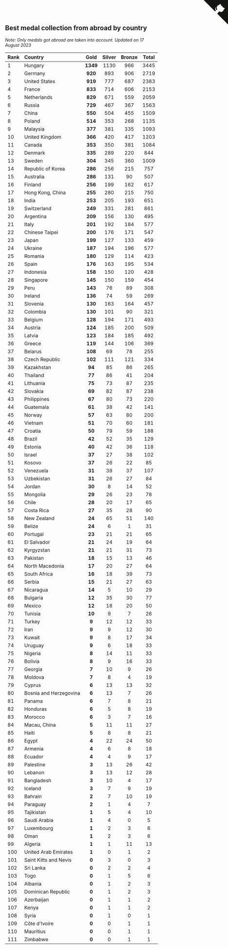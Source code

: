 ## Best medal collection from abroad by country

*Note: Only medals got abroad are taken into account.*
*Updated on 17 August 2023*

| Rank | Country | Gold | Silver | Bronze | Total |
| :--- | :--- | :--: | :--: | :--: | :--: |
| 1 | Hungary | **1349** | 1130 | 966 | 3445 |
| 2 | Germany | **920** | 893 | 906 | 2719 |
| 3 | United States | **919** | 777 | 687 | 2383 |
| 4 | France | **833** | 714 | 606 | 2153 |
| 5 | Netherlands | **829** | 671 | 559 | 2059 |
| 6 | Russia | **729** | 467 | 367 | 1563 |
| 7 | China | **550** | 504 | 455 | 1509 |
| 8 | Poland | **514** | 353 | 268 | 1135 |
| 9 | Malaysia | **377** | 381 | 335 | 1093 |
| 10 | United Kingdom | **366** | 420 | 417 | 1203 |
| 11 | Canada | **353** | 350 | 381 | 1084 |
| 12 | Denmark | **335** | 289 | 220 | 844 |
| 13 | Sweden | **304** | 345 | 360 | 1009 |
| 14 | Republic of Korea | **286** | 256 | 215 | 757 |
| 15 | Australia | **286** | 131 | 90 | 507 |
| 16 | Finland | **256** | 199 | 162 | 617 |
| 17 | Hong Kong, China | **255** | 280 | 215 | 750 |
| 18 | India | **253** | 205 | 193 | 651 |
| 19 | Switzerland | **249** | 331 | 281 | 861 |
| 20 | Argentina | **209** | 156 | 130 | 495 |
| 21 | Italy | **201** | 192 | 184 | 577 |
| 22 | Chinese Taipei | **200** | 176 | 171 | 547 |
| 23 | Japan | **199** | 127 | 133 | 459 |
| 24 | Ukraine | **187** | 194 | 196 | 577 |
| 25 | Romania | **180** | 129 | 114 | 423 |
| 26 | Spain | **176** | 163 | 195 | 534 |
| 27 | Indonesia | **158** | 150 | 120 | 428 |
| 28 | Singapore | **145** | 150 | 159 | 454 |
| 29 | Peru | **143** | 76 | 89 | 308 |
| 30 | Ireland | **136** | 74 | 59 | 269 |
| 31 | Slovenia | **130** | 163 | 164 | 457 |
| 32 | Colombia | **130** | 101 | 90 | 321 |
| 33 | Belgium | **128** | 194 | 171 | 493 |
| 34 | Austria | **124** | 185 | 200 | 509 |
| 35 | Latvia | **123** | 184 | 185 | 492 |
| 36 | Greece | **119** | 144 | 106 | 369 |
| 37 | Belarus | **108** | 69 | 78 | 255 |
| 38 | Czech Republic | **102** | 111 | 121 | 334 |
| 39 | Kazakhstan | **94** | 85 | 86 | 265 |
| 40 | Thailand | **77** | 86 | 41 | 204 |
| 41 | Lithuania | **75** | 73 | 87 | 235 |
| 42 | Slovakia | **69** | 82 | 87 | 238 |
| 43 | Philippines | **67** | 80 | 73 | 220 |
| 44 | Guatemala | **61** | 38 | 42 | 141 |
| 45 | Norway | **57** | 63 | 80 | 200 |
| 46 | Vietnam | **51** | 70 | 60 | 181 |
| 47 | Croatia | **50** | 79 | 59 | 188 |
| 48 | Brazil | **42** | 52 | 35 | 129 |
| 49 | Estonia | **40** | 42 | 36 | 118 |
| 50 | Israel | **37** | 27 | 38 | 102 |
| 51 | Kosovo | **37** | 26 | 22 | 85 |
| 52 | Venezuela | **31** | 39 | 37 | 107 |
| 53 | Uzbekistan | **31** | 26 | 27 | 84 |
| 54 | Jordan | **30** | 8 | 14 | 52 |
| 55 | Mongolia | **29** | 26 | 23 | 78 |
| 56 | Chile | **28** | 20 | 17 | 65 |
| 57 | Costa Rica | **27** | 35 | 28 | 90 |
| 58 | New Zealand | **24** | 65 | 51 | 140 |
| 59 | Belize | **24** | 6 | 1 | 31 |
| 60 | Portugal | **23** | 21 | 21 | 65 |
| 61 | El Salvador | **21** | 24 | 19 | 64 |
| 62 | Kyrgyzstan | **21** | 21 | 31 | 73 |
| 63 | Pakistan | **18** | 15 | 13 | 46 |
| 64 | North Macedonia | **17** | 20 | 27 | 64 |
| 65 | South Africa | **16** | 18 | 39 | 73 |
| 66 | Serbia | **15** | 21 | 27 | 63 |
| 67 | Nicaragua | **14** | 5 | 10 | 29 |
| 68 | Bulgaria | **12** | 35 | 30 | 77 |
| 69 | Mexico | **12** | 18 | 20 | 50 |
| 70 | Tunisia | **10** | 9 | 7 | 26 |
| 71 | Turkey | **9** | 12 | 12 | 33 |
| 72 | Iran | **9** | 9 | 12 | 30 |
| 73 | Kuwait | **9** | 8 | 17 | 34 |
| 74 | Uruguay | **9** | 6 | 18 | 33 |
| 75 | Nigeria | **8** | 14 | 11 | 33 |
| 76 | Bolivia | **8** | 9 | 16 | 33 |
| 77 | Georgia | **7** | 10 | 9 | 26 |
| 78 | Moldova | **7** | 8 | 4 | 19 |
| 79 | Cyprus | **6** | 13 | 13 | 32 |
| 80 | Bosnia and Herzegovina | **6** | 13 | 7 | 26 |
| 81 | Panama | **6** | 7 | 8 | 21 |
| 82 | Honduras | **6** | 5 | 8 | 19 |
| 83 | Morocco | **6** | 3 | 7 | 16 |
| 84 | Macau, China | **5** | 11 | 11 | 27 |
| 85 | Haiti | **5** | 8 | 8 | 21 |
| 86 | Egypt | **4** | 22 | 24 | 50 |
| 87 | Armenia | **4** | 6 | 8 | 18 |
| 88 | Ecuador | **4** | 4 | 9 | 17 |
| 89 | Palestine | **3** | 13 | 26 | 42 |
| 90 | Lebanon | **3** | 13 | 12 | 28 |
| 91 | Bangladesh | **3** | 10 | 4 | 17 |
| 92 | Iceland | **3** | 7 | 9 | 19 |
| 93 | Bahrain | **2** | 7 | 10 | 19 |
| 94 | Paraguay | **2** | 1 | 4 | 7 |
| 95 | Tajikistan | **1** | 5 | 4 | 10 |
| 96 | Saudi Arabia | **1** | 4 | 0 | 5 |
| 97 | Luxembourg | **1** | 2 | 3 | 6 |
| 98 | Oman | **1** | 2 | 3 | 6 |
| 99 | Algeria | **1** | 1 | 11 | 13 |
| 100 | United Arab Emirates | **1** | 0 | 1 | 2 |
| 101 | Saint Kitts and Nevis | **0** | 3 | 0 | 3 |
| 102 | Sri Lanka | **0** | 2 | 2 | 4 |
| 103 | Togo | **0** | 1 | 5 | 6 |
| 104 | Albania | **0** | 1 | 2 | 3 |
| 105 | Dominican Republic | **0** | 1 | 2 | 3 |
| 106 | Azerbaijan | **0** | 1 | 1 | 2 |
| 107 | Kenya | **0** | 1 | 1 | 2 |
| 108 | Syria | **0** | 1 | 0 | 1 |
| 109 | Côte d'Ivoire | **0** | 0 | 1 | 1 |
| 110 | Mauritius | **0** | 0 | 1 | 1 |
| 111 | Zimbabwe | **0** | 0 | 1 | 1 |


<a href="https://github.com/JustinTimeCuber/wca_statistics" class="github-corner" aria-label="View source on Github"><svg width="80" height="80" viewBox="0 0 250 250" style="fill:#151513; color:#fff; position: absolute; top: 0; border: 0; right: 0;" aria-hidden="true"><path d="M0,0 L115,115 L130,115 L142,142 L250,250 L250,0 Z"></path><path d="M128.3,109.0 C113.8,99.7 119.0,89.6 119.0,89.6 C122.0,82.7 120.5,78.6 120.5,78.6 C119.2,72.0 123.4,76.3 123.4,76.3 C127.3,80.9 125.5,87.3 125.5,87.3 C122.9,97.6 130.6,101.9 134.4,103.2" fill="currentColor" style="transform-origin: 130px 106px;" class="octo-arm"></path><path d="M115.0,115.0 C114.9,115.1 118.7,116.5 119.8,115.4 L133.7,101.6 C136.9,99.2 139.9,98.4 142.2,98.6 C133.8,88.0 127.5,74.4 143.8,58.0 C148.5,53.4 154.0,51.2 159.7,51.0 C160.3,49.4 163.2,43.6 171.4,40.1 C171.4,40.1 176.1,42.5 178.8,56.2 C183.1,58.6 187.2,61.8 190.9,65.4 C194.5,69.0 197.7,73.2 200.1,77.6 C213.8,80.2 216.3,84.9 216.3,84.9 C212.7,93.1 206.9,96.0 205.4,96.6 C205.1,102.4 203.0,107.8 198.3,112.5 C181.9,128.9 168.3,122.5 157.7,114.1 C157.9,116.9 156.7,120.9 152.7,124.9 L141.0,136.5 C139.8,137.7 141.6,141.9 141.8,141.8 Z" fill="currentColor" class="octo-body"></path></svg></a><style>.github-corner:hover .octo-arm{animation:octocat-wave 560ms ease-in-out}@keyframes octocat-wave{0%,100%{transform:rotate(0)}20%,60%{transform:rotate(-25deg)}40%,80%{transform:rotate(10deg)}}@media (max-width:500px){.github-corner:hover .octo-arm{animation:none}.github-corner .octo-arm{animation:octocat-wave 560ms ease-in-out}}</style>

